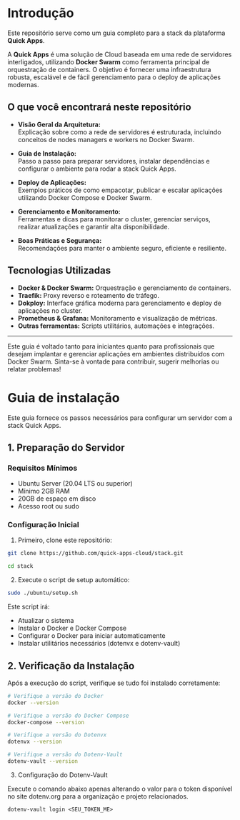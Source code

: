 # Introdução

Este repositório serve como um guia completo para a stack da plataforma **Quick Apps**.

A **Quick Apps** é uma solução de Cloud baseada em uma rede de servidores interligados, utilizando **Docker Swarm** como ferramenta principal de orquestração de containers. O objetivo é fornecer uma infraestrutura robusta, escalável e de fácil gerenciamento para o deploy de aplicações modernas.

## O que você encontrará neste repositório

- **Visão Geral da Arquitetura:**  
  Explicação sobre como a rede de servidores é estruturada, incluindo conceitos de nodes managers e workers no Docker Swarm.

- **Guia de Instalação:**  
  Passo a passo para preparar servidores, instalar dependências e configurar o ambiente para rodar a stack Quick Apps.

- **Deploy de Aplicações:**  
  Exemplos práticos de como empacotar, publicar e escalar aplicações utilizando Docker Compose e Docker Swarm.

- **Gerenciamento e Monitoramento:**  
  Ferramentas e dicas para monitorar o cluster, gerenciar serviços, realizar atualizações e garantir alta disponibilidade.

- **Boas Práticas e Segurança:**  
  Recomendações para manter o ambiente seguro, eficiente e resiliente.

## Tecnologias Utilizadas

- **Docker & Docker Swarm:** Orquestração e gerenciamento de containers.
- **Traefik:** Proxy reverso e roteamento de tráfego.
- **Dokploy:** Interface gráfica moderna para gerenciamento e deploy de aplicações no cluster.
- **Prometheus & Grafana:** Monitoramento e visualização de métricas.
- **Outras ferramentas:** Scripts utilitários, automações e integrações.

---

Este guia é voltado tanto para iniciantes quanto para profissionais que desejam implantar e gerenciar aplicações em ambientes distribuídos com Docker Swarm. Sinta-se à vontade para contribuir, sugerir melhorias ou relatar problemas!


# Guia de instalação

Este guia fornece os passos necessários para configurar um servidor com a stack Quick Apps.

## 1. Preparação do Servidor

### Requisitos Mínimos
- Ubuntu Server (20.04 LTS ou superior)
- Mínimo 2GB RAM
- 20GB de espaço em disco
- Acesso root ou sudo

### Configuração Inicial

1. Primeiro, clone este repositório:
```bash
git clone https://github.com/quick-apps-cloud/stack.git

cd stack
```

2. Execute o script de setup automático:
```bash
sudo ./ubuntu/setup.sh
```

Este script irá:
- Atualizar o sistema
- Instalar o Docker e Docker Compose
- Configurar o Docker para iniciar automaticamente
- Instalar utilitários necessários (dotenvx e dotenv-vault)

## 2. Verificação da Instalação

Após a execução do script, verifique se tudo foi instalado corretamente:

```bash
# Verifique a versão do Docker
docker --version

# Verifique a versão do Docker Compose
docker-compose --version

# Verifique a versão do Dotenvx
dotenvx --version

# Verifique a versão do Dotenv-Vault
dotenv-vault --version
```

3. Configuração do Dotenv-Vault

Execute o comando abaixo apenas alterando o valor para o token disponível no site dotenv.org para a organização e projeto relacionados.

```
dotenv-vault login <SEU_TOKEN_ME>
```
